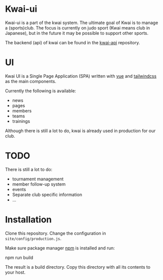 Kwai-ui
=======

Kwai-ui is a part of the kwai system. The ultimate goal of Kwai is to manage a (sports)club. The focus is currently on judo sport (Kwai means club in Japanese), but in the future it may be possible to support
other sports.

The backend (api) of kwai can be found in the [kwai-api](https://github.com/fbraem/kwai-api) repository.

UI
==
Kwai UI is a Single Page Application (SPA) written with [vue](https://vuejs.org/) and [tailwindcss](https://tailwindcss.com/) as the main components.

Currently the following is available:

- news
- pages
- members
- teams
- trainings

Although there is still a lot to do, kwai is already used in production for our club.

TODO
====

There is still a lot to do:

- tournament management
- member follow-up system
- events
- Separate club specific information
- ...

Installation
============

Clone this repository. Change the configuration in `site/config/production.js`.

Make sure package manager [npm](https://www.npmjs.com/) is installed and run:

   npm run build

The result is a build directory. Copy this directory with all its contents to your host.
